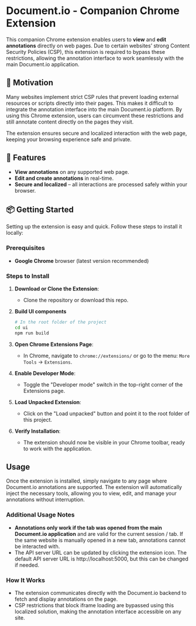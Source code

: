 # Document.io - Companion Chrome Extension

This companion Chrome extension enables users to **view** and **edit annotations** directly on web pages. Due to certain websites’ strong Content Security Policies (CSP), this extension is required to bypass these restrictions, allowing the annotation interface to work seamlessly with the main Document.io application.

## 🎯 Motivation

Many websites implement strict CSP rules that prevent loading external resources or scripts directly into their pages. This makes it difficult to integrate the annotation interface into the main Document.io platform. By using this Chrome extension, users can circumvent these restrictions and still annotate content directly on the pages they visit. 

The extension ensures secure and localized interaction with the web page, keeping your browsing experience safe and private.


## 🚀 Features

- **View annotations** on any supported web page.
- **Edit and create annotations** in real-time.
- **Secure and localized** – all interactions are processed safely within your browser.



## 📦 Getting Started

Setting up the extension is easy and quick. Follow these steps to install it locally:

### Prerequisites

- **Google Chrome** browser (latest version recommended)

### Steps to Install

1. **Download or Clone the Extension**:
   - Clone the repository or download this repo.

2. **Build UI components**

   ```bash
   # In the root folder of the project
   cd ui
   npm run build
   ```

3. **Open Chrome Extensions Page**:
   - In Chrome, navigate to `chrome://extensions/` or go to the menu: `More Tools` → `Extensions`.

4. **Enable Developer Mode**:
   - Toggle the "Developer mode" switch in the top-right corner of the Extensions page.

5. **Load Unpacked Extension**:
   - Click on the "Load unpacked" button and point it to the root folder of this project.

6. **Verify Installation**:
   - The extension should now be visible in your Chrome toolbar, ready to work with the application.


## Usage
Once the extension is installed, simply navigate to any page where Document.io annotations are supported. The extension will automatically inject the necessary tools, allowing you to view, edit, and manage your annotations without interruption.

### Additional Usage Notes
- **Annotations only work if the tab was opened from the main Document.io application** and are valid for the current session / tab. If the same website is manually opened in a new tab, annotations cannot be interacted with.
- The API server URL can be updated by clicking the extension icon. The default API server URL is http://localhost:5000, but this can be changed if needed.

### How It Works
- The extension communicates directly with the Document.io backend to fetch and display annotations on the page.
- CSP restrictions that block iframe loading are bypassed using this localized solution, making the annotation interface accessible on any site.
